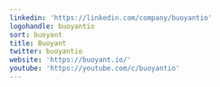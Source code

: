 ```yaml
---
linkedin: 'https://linkedin.com/company/buoyantio'
logohandle: buoyantio
sort: buoyant
title: Buoyant
twitter: buoyantio
website: 'https://buoyant.io/'
youtube: 'https://youtube.com/c/buoyantio'
---
```

